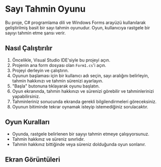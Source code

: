 # Sayı Tahmin Oyunu

Bu proje, C# programlama dili ve Windows Forms arayüzü kullanılarak geliştirilmiş basit bir sayı tahmin oyunudur. Oyun, kullanıcıya rastgele bir sayıyı tahmin etme şansı verir. 

## Nasıl Çalıştırılır

1. Öncelikle, Visual Studio IDE'siyle bu projeyi açın.
2. Projenin ana form dosyası olan `Form1.cs`'i açın.
3. Projeyi derleyin ve çalıştırın.
4. Oyunun başlaması için bir kullanıcı adı seçin, sayı aralığını belirleyin, tahmin hakkınızı ve tahmin sürenizi ayarlayın.
5. "Başla" butonuna tıklayarak oyunu başlatın.
6. Oyun ekranında, tahmin hakkınızı ve sürenizi görebilir ve tahminlerinizi yapabilirsiniz.
7. Tahminleriniz sonucunda ekranda gerekli bilgilendirmeleri göreceksiniz.
8. Oyunun bitiminde tekrar oynamak isteyip istemediğiniz sorulacaktır.

## Oyun Kuralları

- Oyunda, rastgele belirlenen bir sayıyı tahmin etmeye çalışıyorsunuz.
- Tahmin hakkınız ve süreniz sınırlıdır.
- Tahmin hakkınız bittiğinde veya süreniz dolduğunda oyun sonlanır.

## Ekran Görüntüleri

